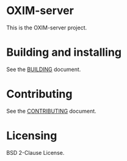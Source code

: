 # OXIM-server

This is the OXIM-server project.

# Building and installing

See the [BUILDING](BUILDING.md) document.

# Contributing

See the [CONTRIBUTING](CONTRIBUTING.md) document.

# Licensing

BSD 2-Clause License.
